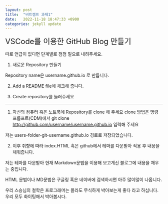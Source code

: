 ```yaml
---
layout: post
title:  "비트캠프 과제1"
date:   2022-11-18 18:47:33 +0900
categories: jekyll update
---
```


<span style="font-size:24px;">VSCode를 이용한 GitHub Blog 만들기</span>

따로 언급이 없다면 단계별로 점점 밑으로 내려주세요.

1. 새로운 Repository 만들기

Repository name은 username.github.io 로 만듭니다.

2. Add a README file에 체크해 줍니다.

3. Create repository를 눌러주세요

-----------------------------------------------------------------------

1. 자신의 컴퓨터 혹은 노트북에 Repository를 clone 해 주세요
clone 방법은 명령 프롬프트(CDM)에서 git clone http://github.com/username/username.github.io 입력해 주세요

저는 users-folder-git-username.github.io 경로로 저장되었습니다.

2. 이후 취향에 따라 index.HTML 혹은 github에서 테마를 다운받아
적용 후 내용을 채워줍니다.

저는 테마를 다운받아 현재 Markdown문법을 이용해 보고계신 블로그에 내용을 채우는 중입니다.

HTML 문법이나 MD문법은 구글링 혹은 네이버에 검색하시면 아주 많이많이 나옵니다.

우리 스승님의 철학은 프로그래머는 몰라도 무식하게 박아보는게 좋다 라고 하십니다. 
우리 모두 화이팅해서 박아봅시다.